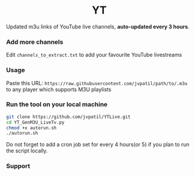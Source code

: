 
<h1 align="center"> YT </h1>


Updated m3u links of YouTube live channels, **auto-updated every 3 hours**.


### Add more channels
Edit `channels_to_extract.txt` to add your favourite YouTube livestreams


### Usage
Paste this URL: `https://raw.githubusercontent.com/jvpatil/path/to/.m3u` to any player which supports M3U playlists

### Run the tool on your local machine
``` bash
git clone https://github.com/jvpatil/YTLive.git
cd YT_GenM3U_LiveTv.py
chmod +x autorun.sh
./autorun.sh
```

Do not forget to add a cron job set for every 4 hours(or 5) if you plan to run the script locally.

### Support
